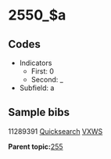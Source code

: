 # 2550\_$a

## Codes

-   Indicators
    -   First: 0
    -   Second: \_
-   Subfield: a

## Sample bibs

11289391 [Quicksearch](https://search.library.yale.edu/catalog/11289391) [VXWS](http://prodorbis.library.yale.edu:7014/vxws/GetHoldingsService?bibId=11289391)

**Parent topic:**[255](../../tags/255/255.md)

